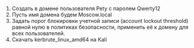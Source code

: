 1. Создать в домене пользователя Pety с паролем Qwerty12
2. Пусть имя домена будем Moscow.local
3. Задать порог блокировки учетной записи (account lockout threshold) равной нулю в политиках безопасности, применить её к домену для всех пользователей.
4. Скачать kerbrute_linux_amd64 на Kali
